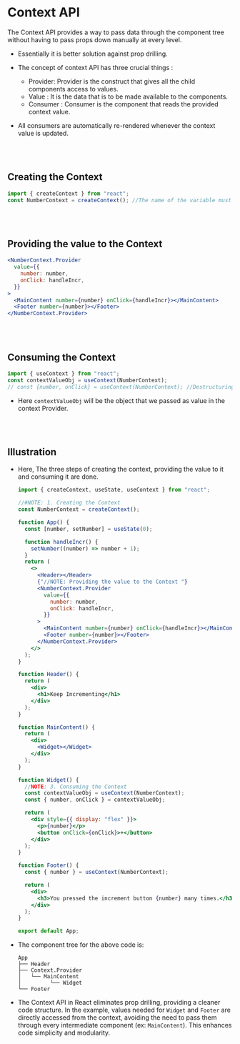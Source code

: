 # Context API

The Context API provides a way to pass data through the component tree without having to pass props down manually at every level.

- Essentially it is better solution against prop drilling.

- The concept of context API has three crucial things :

  - Provider: Provider is the construct that gives all the child components access to values.
  - Value : It is the data that is to be made available to the components.
  - Consumer : Consumer is the component that reads the provided context value.

- All consumers are automatically re-rendered whenever the context value is updated.

<br>
<br>

## Creating the Context

```jsx
import { createContext } from "react";
const NumberContext = createContext(); //The name of the variable must start with a capital letter as the convention for React Components.
```

<br>
<br>

## Providing the value to the Context

```jsx
<NumberContext.Provider
  value={{
    number: number,
    onClick: handleIncr,
  }}
>
  <MainContent number={number} onClick={handleIncr}></MainContent>
  <Footer number={number}></Footer>
</NumberContext.Provider>
```

<br>
<br>

## Consuming the Context

```jsx
import { useContext } from "react";
const contextValueObj = useContext(NumberContext);
// const {number, onClick} = useContext(NumberContext); //Destructuring is the preferred method.
```

- Here `contextValueObj` will be the object that we passed as value in the context Provider.

<br>
<br>

## Illustration

- Here, The three steps of creating the context, providing the value to it and consuming it are done.

  ```jsx
  import { createContext, useState, useContext } from "react";

  //#NOTE: 1. Creating the Context
  const NumberContext = createContext();

  function App() {
    const [number, setNumber] = useState(0);

    function handleIncr() {
      setNumber((number) => number + 1);
    }
    return (
      <>
        <Header></Header>
        {"//NOTE: Providing the value to the Context "}
        <NumberContext.Provider
          value={{
            number: number,
            onClick: handleIncr,
          }}
        >
          <MainContent number={number} onClick={handleIncr}></MainContent>
          <Footer number={number}></Footer>
        </NumberContext.Provider>
      </>
    );
  }

  function Header() {
    return (
      <div>
        <h1>Keep Incrementing</h1>
      </div>
    );
  }

  function MainContent() {
    return (
      <div>
        <Widget></Widget>
      </div>
    );
  }

  function Widget() {
    //NOTE: 3. Consuming the Context
    const contextValueObj = useContext(NumberContext);
    const { number, onClick } = contextValueObj;

    return (
      <div style={{ display: "flex" }}>
        <p>{number}</p>
        <button onClick={onClick}>+</button>
      </div>
    );
  }

  function Footer() {
    const { number } = useContext(NumberContext);

    return (
      <div>
        <h3>You pressed the increment button {number} many times.</h3>
      </div>
    );
  }

  export default App;
  ```

- The component tree for the above code is:

  ```
  App
  ├── Header
  ├── Context.Provider
  │   └── MainContent
  │         └── Widget
  └── Footer
  ```

- The Context API in React eliminates prop drilling, providing a cleaner code structure. In the example, values needed for `Widget` and `Footer` are directly accessed from the context, avoiding the need to pass them through every intermediate component (ex: `MainContent`). This enhances code simplicity and modularity.

<br>
<br>
